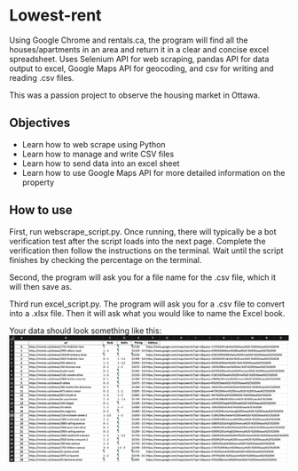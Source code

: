 # Lowest-rent
Using Google Chrome and rentals.ca, the program will find all the houses/apartments in an area and return it in a clear and concise excel spreadsheet. Uses Selenium API for web scraping, pandas API for data output to excel, Google Maps API for geocoding, and csv for writing and reading .csv files. 

This was a passion project to observe the housing market in Ottawa. 

## Objectives
- Learn how to web scrape using Python
- Learn how to manage and write CSV files
- Learn how to send data into an excel sheet
- Learn how to use Google Maps API for more detailed information on the property

## How to use
First, run webscrape_script.py. Once running, there will typically be a bot verification test after the script loads into the next page. Complete the verification then follow the instructions on the terminal. Wait until the script finishes by checking the percentage on the terminal. 

Second, the program will ask you for a file name for the .csv file, which it will then save as. 

Third run excel_script.py. The program will ask you for a .csv file to convert into a .xlsx file. Then it will ask what you would like to name the Excel book. 

Your data should look something like this:
![Alt text](/images/Screen%20Shot%202022-12-10%20at%204.42.58%20PM.png)
